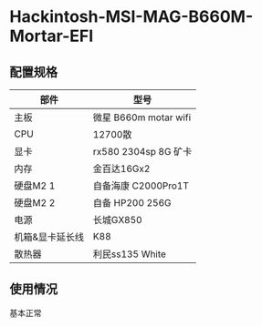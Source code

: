 # Hackintosh-MSI-MAG-B660M-Mortar-EFI





## 配置规格

| 部件            | 型号                  |
| --------------- | --------------------- |
| 主板            | 微星 B660m motar wifi |
| CPU             | 12700散               |
| 显卡            | rx580 2304sp 8G 矿卡  |
| 内存            | 金百达16Gx2           |
| 硬盘M2 1        | 自备海康 C2000Pro1T   |
| 硬盘M2 2        | 自备 HP200 256G       |
| 电源            | 长城GX850             |
| 机箱&显卡延长线 | K88                   |
| 散热器          | 利民ss135 White       |

## 使用情况

基本正常
